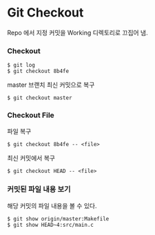 # Git Checkout


Repo 에서 지정 커밋을 Working 디렉토리로 끄집어 냄.


### Checkout
 
	$ git log
	$ git checkout 8b4fe
	
master 브랜치 최신 커밋으로 복구

	$ git checkout master
	
	
### Checkout File

파일 복구

	$ git checkout 8b4fe -- <file>
	
최신 커밋에서 복구

	$ git checkout HEAD -- <file> 


### 커밋된 파일 내용 보기

해당 커밋의 파일 내용을 볼 수 있다.

	$ git show origin/master:Makefile
	$ git show HEAD~4:src/main.c
	
